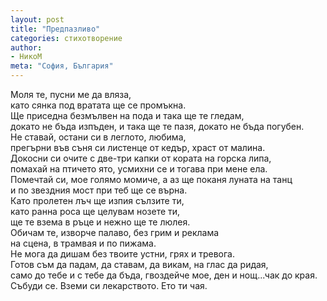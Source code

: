 ```yaml
---
layout: post
title: "Предпазливо"
categories: стихотворение
author:
- НикоМ
meta: "София, България"
---
```


Моля те, пусни ме да вляза, <br />
като сянка под вратата ще се промъкна. <br />
Ще приседна безмълвен на пода и така ще те гледам, <br />
докато не бъда изпъден, и така ще те пазя, докато не бъда погубен. <br />
Не ставай, остани си в леглото, любима, <br />
прегърни във съня си листенце от кедър, храст от малина. <br />
Докосни си очите с две-три капки от кората на горска липа, <br />
помахай на птичето ято, усмихни се и тогава при мене ела. <br />
Помечтай си, мое голямо момиче, а аз ще поканя луната на танц <br />
и по звездния мост при теб ще се върна. <br />
Като пролетен лъч ще изпия сълзите ти, <br />
като ранна роса ще целувам нозете ти, <br />
ще те взема в ръце и нежно ще те люлея. <br />
Обичам те, изворче палаво, без грим и реклама <br />
на сцена, в трамвая и по пижама. <br />
Не мога да дишам без твоите устни, грях и тревога. <br />
Готов съм да падам, да ставам, да викам, на глас да ридая, <br />
само до тебе и с тебе да бъда, гвоздейче мое, ден и нощ...чак до края. <br />
Събуди се. Вземи си лекарството. Ето ти чая. <br />
